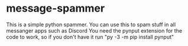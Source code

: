 # message-spammer
This is a simple python spammer.
You can use this to spam stuff in all messanger apps such as Discord
You need the pynput extension for the code to work, so if you don't have it run "py -3 -m pip install pynput"
